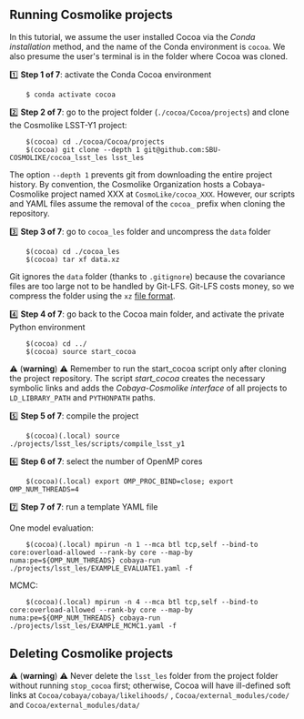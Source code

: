 ## Running Cosmolike projects <a name="running_cosmolike_projects"></a> 

In this tutorial, we assume the user installed Cocoa via the *Conda installation* method, and the name of the Conda environment is `cocoa`. We also presume the user's terminal is in the folder where Cocoa was cloned.

:one: **Step 1 of 7**: activate the Conda Cocoa environment
    
        $ conda activate cocoa

:two: **Step 2 of 7**: go to the project folder (`./cocoa/Cocoa/projects`) and clone the Cosmolike LSST-Y1 project:
    
        $(cocoa) cd ./cocoa/Cocoa/projects
        $(cocoa) git clone --depth 1 git@github.com:SBU-COSMOLIKE/cocoa_lsst_les lsst_les


The option `--depth 1` prevents git from downloading the entire project history. By convention, the Cosmolike Organization hosts a Cobaya-Cosmolike project named XXX at `CosmoLike/cocoa_XXX`. However, our scripts and YAML files assume the removal of the `cocoa_` prefix when cloning the repository.

:three: **Step 3 of 7**: go to `cocoa_les` folder and uncompress the `data` folder

        $(cocoa) cd ./cocoa_les
        $(cocoa) tar xf data.xz

Git ignores the `data` folder (thanks to `.gitignore`) because the covariance files are too large not to be handled by Git-LFS. Git-LFS costs money, so we compress the folder using the `xz` [file format](https://tukaani.org/xz/format.html).

:four: **Step 4 of 7**: go back to the Cocoa main folder, and activate the private Python environment
    
        $(cocoa) cd ../
        $(cocoa) source start_cocoa
 
:warning: (**warning**) :warning: Remember to run the start_cocoa script only after cloning the project repository. The script *start_cocoa* creates the necessary symbolic links and adds the *Cobaya-Cosmolike interface* of all projects to `LD_LIBRARY_PATH` and `PYTHONPATH` paths.

:five: **Step 5 of 7**: compile the project
 
        $(cocoa)(.local) source ./projects/lsst_les/scripts/compile_lsst_y1

:six: **Step 6 of 7**: select the number of OpenMP cores
    
        $(cocoa)(.local) export OMP_PROC_BIND=close; export OMP_NUM_THREADS=4
        
:seven:  **Step 7 of 7**: run a template YAML file

One model evaluation:

        $(cocoa)(.local) mpirun -n 1 --mca btl tcp,self --bind-to core:overload-allowed --rank-by core --map-by numa:pe=${OMP_NUM_THREADS} cobaya-run ./projects/lsst_les/EXAMPLE_EVALUATE1.yaml -f
 
MCMC:

        $(cocoa)(.local) mpirun -n 4 --mca btl tcp,self --bind-to core:overload-allowed --rank-by core --map-by numa:pe=${OMP_NUM_THREADS} cobaya-run ./projects/lsst_les/EXAMPLE_MCMC1.yaml -f

## Deleting Cosmolike projects <a name="running_cosmolike_projects"></a>

:warning: (**warning**) :warning: Never delete the `lsst_les` folder from the project folder without running `stop_cocoa` first; otherwise, Cocoa will have ill-defined soft links at `Cocoa/cobaya/cobaya/likelihoods/` , `Cocoa/external_modules/code/` and `Cocoa/external_modules/data/`
